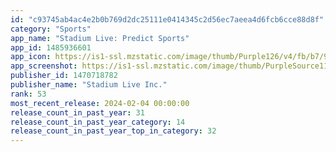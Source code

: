 ```yaml
---
id: "c93745ab4ac4e2b0b769d2dc25111e0414345c2d56ec7aeea4d6fcb6cce88d8f"
category: "Sports"
app_name: "Stadium Live: Predict Sports"
app_id: 1485936601
app_icon: https://is1-ssl.mzstatic.com/image/thumb/Purple126/v4/fb/b7/9a/fbb79ad7-d75c-4512-4f18-8a8dae6ff513/AppIcon-0-0-1x_U007ephone-0-10-0-0-85-220.png/1024x1024bb.png
app_screenshot: https://is1-ssl.mzstatic.com/image/thumb/PurpleSource116/v4/96/87/40/9687405b-7d7f-80bf-884e-9f30bcdf3f6e/8d700a1e-0d2d-4a54-a3b1-3ae3530d2916_App_Store_Long_1.png/1242x2688bb.png
publisher_id: 1470718782
publisher_name: "Stadium Live Inc."
rank: 53
most_recent_release: 2024-02-04 00:00:00
release_count_in_past_year: 31
release_count_in_past_year_category: 14
release_count_in_past_year_top_in_category: 32
---
```

